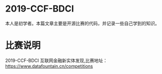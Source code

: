 # 2019-CCF-BDCI
本人是初学者。本篇文章主要是开源比赛的代码，并记录一些自己学到的知识。
# 比赛说明
2019-CCF-BDCI 互联网金融新实体发现,比赛地址：https://www.datafountain.cn/competitions
